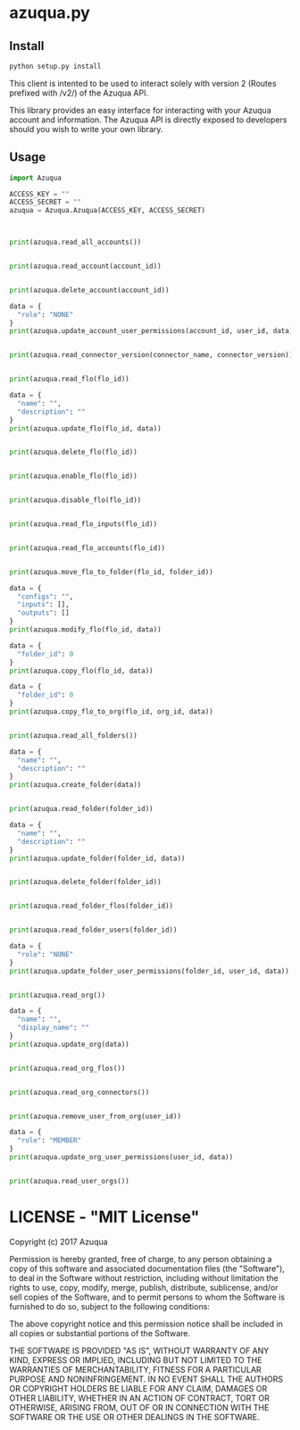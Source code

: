 azuqua.py
=====================

## Install

```python
python setup.py install
```
This client is intented to be used to interact solely with version 2 (Routes prefixed with /v2/) of the Azuqua API.

This library provides an easy interface for interacting with your Azuqua account and information.
The Azuqua API is directly exposed to developers should you wish to write your own library.

## Usage

```python
import Azuqua

ACCESS_KEY = ""
ACCESS_SECRET = ""
azuqua = Azuqua.Azuqua(ACCESS_KEY, ACCESS_SECRET)



print(azuqua.read_all_accounts())


print(azuqua.read_account(account_id))


print(azuqua.delete_account(account_id))

data = {
  "role": "NONE"
}
print(azuqua.update_account_user_permissions(account_id, user_id, data))


print(azuqua.read_connector_version(connector_name, connector_version))


print(azuqua.read_flo(flo_id))

data = {
  "name": "",
  "description": ""
}
print(azuqua.update_flo(flo_id, data))


print(azuqua.delete_flo(flo_id))


print(azuqua.enable_flo(flo_id))


print(azuqua.disable_flo(flo_id))


print(azuqua.read_flo_inputs(flo_id))


print(azuqua.read_flo_accounts(flo_id))


print(azuqua.move_flo_to_folder(flo_id, folder_id))

data = {
  "configs": "",
  "inputs": [],
  "outputs": []
}
print(azuqua.modify_flo(flo_id, data))

data = {
  "folder_id": 0
}
print(azuqua.copy_flo(flo_id, data))

data = {
  "folder_id": 0
}
print(azuqua.copy_flo_to_org(flo_id, org_id, data))


print(azuqua.read_all_folders())

data = {
  "name": "",
  "description": ""
}
print(azuqua.create_folder(data))


print(azuqua.read_folder(folder_id))

data = {
  "name": "",
  "description": ""
}
print(azuqua.update_folder(folder_id, data))


print(azuqua.delete_folder(folder_id))


print(azuqua.read_folder_flos(folder_id))


print(azuqua.read_folder_users(folder_id))

data = {
  "role": "NONE"
}
print(azuqua.update_folder_user_permissions(folder_id, user_id, data))


print(azuqua.read_org())

data = {
  "name": "",
  "display_name": ""
}
print(azuqua.update_org(data))


print(azuqua.read_org_flos())


print(azuqua.read_org_connectors())


print(azuqua.remove_user_from_org(user_id))

data = {
  "role": "MEMBER"
}
print(azuqua.update_org_user_permissions(user_id, data))


print(azuqua.read_user_orgs())
```

LICENSE - "MIT License"
=======================
Copyright (c) 2017 Azuqua

Permission is hereby granted, free of charge, to any person obtaining a copy
of this software and associated documentation files (the "Software"), to deal
in the Software without restriction, including without limitation the rights
to use, copy, modify, merge, publish, distribute, sublicense, and/or sell
copies of the Software, and to permit persons to whom the Software is
furnished to do so, subject to the following conditions:

The above copyright notice and this permission notice shall be included in
all copies or substantial portions of the Software.

THE SOFTWARE IS PROVIDED "AS IS", WITHOUT WARRANTY OF ANY KIND, EXPRESS OR
IMPLIED, INCLUDING BUT NOT LIMITED TO THE WARRANTIES OF MERCHANTABILITY,
FITNESS FOR A PARTICULAR PURPOSE AND NONINFRINGEMENT. IN NO EVENT SHALL THE
AUTHORS OR COPYRIGHT HOLDERS BE LIABLE FOR ANY CLAIM, DAMAGES OR OTHER
LIABILITY, WHETHER IN AN ACTION OF CONTRACT, TORT OR OTHERWISE, ARISING FROM,
OUT OF OR IN CONNECTION WITH THE SOFTWARE OR THE USE OR OTHER DEALINGS IN
THE SOFTWARE.
